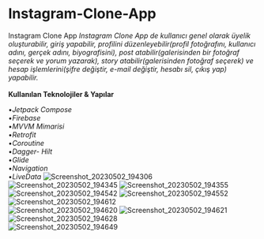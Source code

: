 # Instagram-Clone-App
Instagram Clone App
*Instagram Clone App de kullanıcı genel olarak üyelik oluşturabilir, giriş yapabilir, profilini düzenleyebilir(profil fotoğrafını, kullanıcı adını, gerçek adını, biyografisini), post atabilir(galerisinden bir fotoğraf seçerek ve yorum yazarak), story atabilir(galerisinden fotoğraf seçerek) ve hesap işlemlerini(şifre değiştir, e-mail değiştir, hesabı sil, çıkış yap) yapabilir.*<br/>
<br/>
**Kullanılan Teknolojiler & Yapılar**<br/>

•*Jetpack Compose*<br/>
•*Firebase*<br/>
•*MVVM Mimarisi*<br/>
•*Retrofit*<br/>
•*Coroutine*<br/>
•*Dagger- Hilt*<br/>
•*Glide*<br/>
•*Navigation*<br/>
•*LiveData*
![Screenshot_20230502_194306](https://user-images.githubusercontent.com/112124373/235740373-b564d022-7348-4c72-be55-749039934486.png)
![Screenshot_20230502_194345](https://user-images.githubusercontent.com/112124373/235740381-a885f6dc-db88-4018-b4a7-05d27bba95a4.png)
![Screenshot_20230502_194355](https://user-images.githubusercontent.com/112124373/235740393-33f97225-70de-4c1c-b461-f0dd03e874b1.png)<br/>
![Screenshot_20230502_194542](https://user-images.githubusercontent.com/112124373/235740407-bac10bc1-29b2-47be-89f2-a1d2a6eb4562.png)
![Screenshot_20230502_194552](https://user-images.githubusercontent.com/112124373/235740411-fb63b85b-2c17-4d22-bb55-168dbc08d3fc.png)
![Screenshot_20230502_194612](https://user-images.githubusercontent.com/112124373/235740420-c31a3209-484d-488f-bb02-6454ac80e3e8.png)<br/>
![Screenshot_20230502_194620](https://user-images.githubusercontent.com/112124373/235740430-3fa90a28-6b7c-411c-81fd-68b5c750b008.png)
![Screenshot_20230502_194621](https://user-images.githubusercontent.com/112124373/235740433-4330cc44-3b5b-405e-8cc0-b5aae2f6da6f.png)
![Screenshot_20230502_194628](https://user-images.githubusercontent.com/112124373/235740439-8f218dc8-f971-4c83-8b48-a050ccbeb87e.png)<br/>
![Screenshot_20230502_194649](https://user-images.githubusercontent.com/112124373/235740444-4b357525-9bf1-4a01-9e5d-ffac5e7bb694.png)
